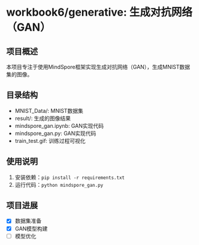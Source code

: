 # workbook6/generative: 生成对抗网络（GAN）

## 项目概述

本项目专注于使用MindSpore框架实现生成对抗网络（GAN），生成MNIST数据集的图像。

## 目录结构

- MNIST_Data/: MNIST数据集
- result/: 生成的图像结果
- mindspore_gan.ipynb: GAN实现代码
- mindspore_gan.py: GAN实现代码
- train_test.gif: 训练过程可视化

## 使用说明

1. 安装依赖：`pip install -r requirements.txt`
2. 运行代码：`python mindspore_gan.py`

## 项目进展

- [x] 数据集准备
- [x] GAN模型构建
- [ ] 模型优化